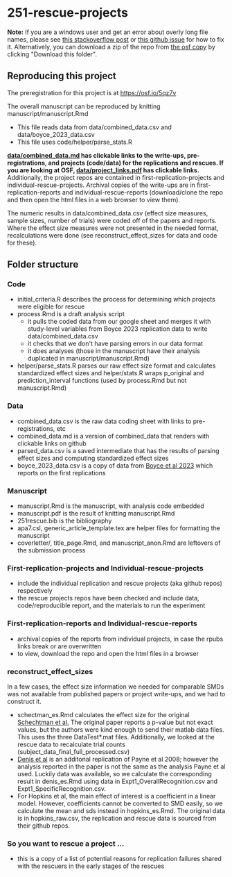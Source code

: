 # 251-rescue-projects

**Note:** If you are a windows user and get an error about overly long file names, please see [this stackoverflow post](https://stackoverflow.com/questions/22575662/filename-too-long-in-git-for-windows) or [this github issue](https://github.com/desktop/desktop/issues/17882) for how to fix it. Alternatively, you can download a zip of the repo from [the osf copy](https://osf.io/cyk5w/files/github) by clicking "Download this folder".

## Reproducing this project
The preregistration for this project is at https://osf.io/5qz7v

The overall manuscript can be reproduced by knitting manuscript/manuscript.Rmd
* This file reads data from data/combined_data.csv and data/boyce_2023_data.csv
* This file uses code/helper/parse_stats.R 

**[data/combined_data.md](https://github.com/langcog/251-rescue-projects/blob/main/data/combined_data.md) has clickable links to the write-ups, pre-registrations, and projects (code/data) for the replications and rescues. If you are looking at OSF, [data/project_links.pdf](https://osf.io/r2d6q) has clickable links.**
 Additionally, the project repos are contained in first-replication-projects and individual-rescue-projects. Archival copies of the write-ups are in first-replication-reports and individual-rescue-reports (download/clone the repo and then open the html files in a web browser to view them). 

The numeric results in data/combined_data.csv (effect size measures, sample sizes, number of trials) were coded off of the papers and reports. Where the effect size measures were not presented in the needed format, recalculations were done (see reconstruct_effect_sizes for data and code for these). 

## Folder structure

### Code
* initial_criteria.R describes the process for determining which projects were eligible for rescue
* process.Rmd is a draft analysis script
	* it pulls the coded data from our google sheet and merges it with study-level variables from Boyce 2023 replication data to write data/combined_data.csv 
	* it checks that we don't have parsing errors in our data format
	* it does analyses (those in the manuscript have their analysis duplicated in manuscript/manuscript.Rmd)
* helper/parse_stats.R parses our raw effect size format and calculates standardized effect sizes  and helper/stats.R wraps p_original and prediction_interval functions (used by process.Rmd but not manuscript.Rmd)

### Data
* combined_data.csv is the raw data coding sheet with links to pre-registrations, etc
* combined_data.md is a version of combined_data that renders with clickable links on github
* parsed_data.csv is a saved intermediate that has the results of parsing effect sizes and computing standardized effect sizes
* boyce_2023_data.csv is a copy of data from [Boyce et al 2023](https://royalsocietypublishing.org/doi/full/10.1098/rsos.231240) which reports on the first replications

### Manuscript
* manuscript.Rmd is the manuscript, with analysis code embedded
* manuscript.pdf is the result of knitting manuscript.Rmd
* 251rescue.bib is the bibliography
* apa7.csl, generic_article_template.tex are helper files for formatting the manuscript
* coverletter/, title_page.Rmd, and manuscript_anon.Rmd are leftovers of the submission process

### First-replication-projects and Individual-rescue-projects
* include the individual replication and rescue projects (aka github repos) respectively
* the rescue projects repos have been checked and include data, code/reproducible report, and the materials to run the experiment

### First-replication-reports and Individual-rescue-reports
* archival copies of the reports from individual projects, in case the rpubs links break or are overwritten
* to view, download the repo and open the html files in a browser

### reconstruct_effect_sizes 
In a few cases, the effect size information we needed for comparable SMDs was not available from published papers or project write-ups, and we had to construct it.
* schectman_es.Rmd calculates the effect size for the original [Schechtman et al.](https://www.ncbi.nlm.nih.gov/pmc/articles/PMC6634660/) The original paper reports a p-value but not exact values, but the authors were kind enough to send their matlab data files.
This uses the three DataTest*.mat files.  Additionally, we looked at the rescue data to recalculate trial counts (subject_data_final_full_processed.csv)
* [Denis et al](https://www.pnas.org/doi/pdf/10.1073/pnas.2202657119) is an additonal replication of Payne et al 2008; however the analysis reported in the paper is not the same as the analysis Payne et al used. Luckily data was available, so we calculate the corresponding result in denis_es.Rmd using data in Expt1_OverallRecognition.csv and Expt1_SpecificRecognition.csv. 
* For Hopkins et al, the main effect of interest is a coefficient in a linear model. However, coefficients cannot be converted to SMD easily, so we calculate the mean and sds instead in hopkins_es.Rmd. The original data is in hopkins_raw.csv, the replication and rescue data is sourced from their github repos. 

### So you want to rescue a project ...
* this is a copy of a list of potential reasons for replication failures shared with the rescuers in the early stages of the rescues



